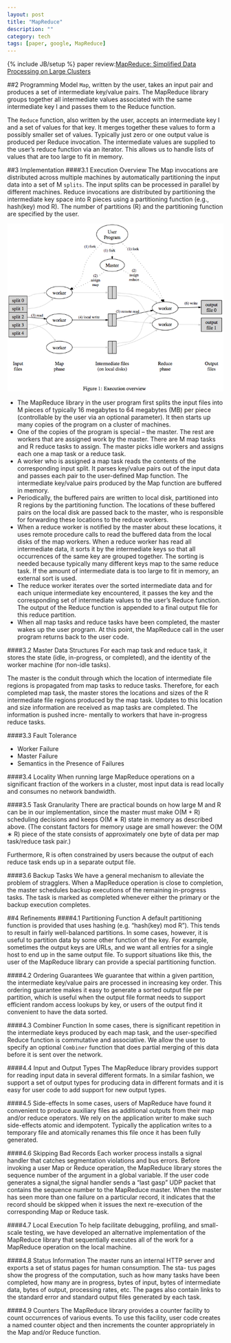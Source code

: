 ```yaml
---
layout: post
title: "MapReduce"
description: ""
category: tech
tags: [paper, google, MapReduce]
---
```

{% include JB/setup %}
paper review:[MapReduce: Simplified Data Processing on Large Clusters](http://static.googleusercontent.com/external_content/untrusted_dlcp/research.google.com/zh-CN//archive/mapreduce-osdi04.pdf)

<!--break-->
##2 Programming Model
`Map`, written by the user, takes an input pair and produces a set of intermediate key/value pairs. The MapReduce library groups together all intermediate values associated with the same intermediate key I and passes them to the Reduce function.

The `Reduce` function, also written by the user, accepts an intermediate key I and a set of values for that key. It merges together these values to form a possibly smaller set of values. Typically just zero or one output value is produced per Reduce invocation. The intermediate values are supplied to the user’s reduce function via an iterator. This allows us to handle lists of values that are too large to fit in memory.

##3 Implementation
####3.1 Execution Overview
The Map invocations are distributed across multiple machines by automatically partitioning the input data into a set of M `splits`. The input splits can be processed in parallel by different machines. Reduce invocations are distributed by partitioning the intermediate key space into R pieces using a partitioning function (e.g., hash(key) mod R). The number of partitions (R) and the partitioning function are specified by the user.

![mr](/assets/2013-04-02-mapreduce/mr.png)

* The MapReduce library in the user program first splits the input files into M pieces of typically 16 megabytes to 64 megabytes (MB) per piece (controllable by the user via an optional parameter). It then starts up many copies of the program on a cluster of machines.
* One of the copies of the program is special – the master. The rest are workers that are assigned work by the master. There are M map tasks and R reduce tasks to assign. The master picks idle workers and assigns each one a map task or a reduce task.
* A worker who is assigned a map task reads the contents of the corresponding input split. It parses key/value pairs out of the input data and passes each pair to the user-defined Map function. The intermediate key/value pairs produced by the Map function are buffered in memory.
* Periodically, the buffered pairs are written to local disk, partitioned into R regions by the partitioning function. The locations of these buffered pairs on the local disk are passed back to the master, who is responsible for forwarding these locations to the reduce workers.
* When a reduce worker is notified by the master about these locations, it uses remote procedure calls to read the buffered data from the local disks of the map workers. When a reduce worker has read all intermediate data, it sorts it by the intermediate keys so that all occurrences of the same key are grouped together. The sorting is needed because typically many different keys map to the same reduce task. If the amount of intermediate data is too large to fit in memory, an external sort is used.
* The reduce worker iterates over the sorted intermediate data and for each unique intermediate key encountered, it passes the key and the corresponding set of intermediate values to the user’s Reduce function. The output of the Reduce function is appended to a final output file for this reduce partition.
* When all map tasks and reduce tasks have been completed, the master wakes up the user program. At this point, the MapReduce call in the user program returns back to the user code.

####3.2 Master Data Structures
For each map task and reduce task, it stores the state (idle, in-progress, or completed), and the identity of the worker machine (for non-idle tasks).

The master is the conduit through which the location of intermediate file regions is propagated from map tasks to reduce tasks. Therefore, for each completed map task, the master stores the locations and sizes of the R intermediate file regions produced by the map task. Updates to this location and size information are received as map tasks are completed. The information is pushed incre- mentally to workers that have in-progress reduce tasks.

####3.3 Fault Tolerance

* Worker Failure
* Master Failure
* Semantics in the Presence of Failures

####3.4 Locality
When running large MapReduce operations on a significant fraction of the workers in a cluster, most input data is read locally and consumes no network bandwidth.

####3.5 Task Granularity
There are practical bounds on how large M and R can be in our implementation, since the master must make O(M + R) scheduling decisions and keeps O(M ∗ R) state in memory as described above. (The constant factors for memory usage are small however: the O(M ∗ R) piece of the state consists of approximately one byte of data per map task/reduce task pair.)

Furthermore, R is often constrained by users because the output of each reduce task ends up in a separate output file.

####3.6 Backup Tasks
We have a general mechanism to alleviate the problem of stragglers. When a MapReduce operation is close to completion, the master schedules backup executions of the remaining in-progress tasks. The task is marked as completed whenever either the primary or the backup execution completes.

##4 Refinements
####4.1 Partitioning Function
A default partitioning function is provided that uses hashing (e.g. “hash(key) mod R”). This tends to result in fairly well-balanced partitions. In some cases, however, it is useful to partition data by some other function of the key. For example, sometimes the output keys are URLs, and we want all entries for a single host to end up in the same output file. To support situations like this, the user of the MapReduce library can provide a special partitioning function. 

####4.2 Ordering Guarantees
We guarantee that within a given partition, the intermediate key/value pairs are processed in increasing key order. This ordering guarantee makes it easy to generate a sorted output file per partition, which is useful when the output file format needs to support efficient random access lookups by key, or users of the output find it convenient to have the data sorted.

####4.3 Combiner Function
In some cases, there is significant repetition in the intermediate keys produced by each map task, and the user-specified Reduce function is commutative and associative. We allow the user to specify an optional `Combiner` function that does partial merging of this data before it is sent over the network.

####4.4 Input and Output Types
The MapReduce library provides support for reading input data in several different formats. In a similar fashion, we support a set of output types for producing data in different formats and it is easy for user code to add support for new output types.

####4.5 Side-effects
In some cases, users of MapReduce have found it convenient to produce auxiliary files as additional outputs from their map and/or reduce operators. We rely on the application writer to make such side-effects atomic and idempotent. Typically the application writes to a temporary file and atomically renames this file once it has been fully generated.

####4.6 Skipping Bad Records
Each worker process installs a signal handler that catches segmentation violations and bus errors. Before invoking a user Map or Reduce operation, the MapReduce library stores the sequence number of the argument in a global variable. If the user code generates a signal,the signal handler sends a “last gasp” UDP packet that contains the sequence number to the MapReduce master. When the master has seen more than one failure on a particular record, it indicates that the record should be skipped when it issues the next re-execution of the corresponding Map or Reduce task.

####4.7 Local Execution
To help facilitate debugging, profiling, and small-scale testing, we have developed an alternative implementation of the MapReduce library that sequentially executes all of the work for a MapReduce operation on the local machine.

####4.8 Status Information
The master runs an internal HTTP server and exports a set of status pages for human consumption. The sta- tus pages show the progress of the computation, such as how many tasks have been completed, how many are in progress, bytes of input, bytes of intermediate data, bytes of output, processing rates, etc. The pages also contain links to the standard error and standard output files generated by each task.

####4.9 Counters
The MapReduce library provides a counter facility to count occurrences of various events. To use this facility, user code creates a named counter object and then increments the counter appropriately in the Map and/or Reduce function.